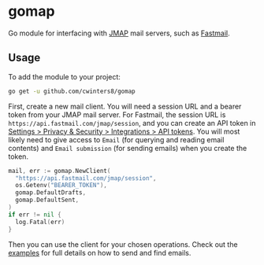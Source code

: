 # gomap

Go module for interfacing with [JMAP](https://jmap.io) mail servers, such as [Fastmail](https://www.fastmail.com/).

## Usage

To add the module to your project:

```sh
go get -u github.com/cwinters8/gomap
```

First, create a new mail client. You will need a session URL and a bearer token from your JMAP mail server. For Fastmail, the session URL is `https://api.fastmail.com/jmap/session`, and you can create an API token in [Settings > Privacy & Security > Integrations > API tokens](https://www.fastmail.com/settings/security/tokens). You will most likely need to give access to `Email` (for querying and reading email contents) and `Email submission` (for sending emails) when you create the token.

```go
mail, err := gomap.NewClient(
  "https://api.fastmail.com/jmap/session",
  os.Getenv("BEARER_TOKEN"),
  gomap.DefaultDrafts,
  gomap.DefaultSent,
)
if err != nil {
  log.Fatal(err)
}
```

Then you can use the client for your chosen operations. Check out the [examples](https://pkg.go.dev/github.com/cwinters8/gomap#pkg-examples) for full details on how to send and find emails.
